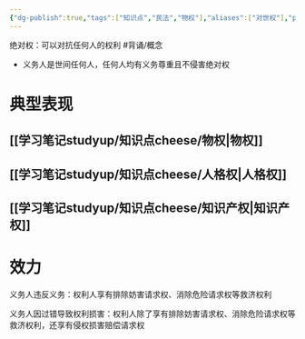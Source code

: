 ```yaml
---
{"dg-publish":true,"tags":["知识点","民法","物权"],"aliases":["对世权"],"permalink":"/学习笔记studyup/知识点cheese/绝对权/","dgPassFrontmatter":true,"created":"2024-07-05T11:27:48.621+08:00","updated":"2024-10-25T12:16:31.801+08:00"}
---
```


绝对权：可以对抗任何人的权利 #背诵/概念 
- 义务人是世间任何人，任何人均有义务尊重且不侵害绝对权

# 典型表现
## [[学习笔记studyup/知识点cheese/物权\|物权]]
## [[学习笔记studyup/知识点cheese/人格权\|人格权]]
## [[学习笔记studyup/知识点cheese/知识产权\|知识产权]]
# 效力
义务人违反义务：权利人享有排除妨害请求权、消除危险请求权等救济权利

义务人因过错导致权利损害：权利人除了享有排除妨害请求权、消除危险请求权等救济权利，还享有侵权损害赔偿请求权